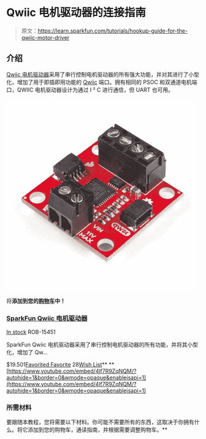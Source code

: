# Qwiic 电机驱动器的连接指南

> 原文：<https://learn.sparkfun.com/tutorials/hookup-guide-for-the-qwiic-motor-driver>

## 介绍

[Qwiic 电机驱动器](https://www.sparkfun.com/products/15451)采用了串行控制电机驱动器的所有强大功能，并对其进行了小型化，增加了用于即插即用功能的 [Qwiic](https://www.sparkfun.com/qwiic) 端口。拥有相同的 PSOC 和双通道电机端口，QWIIC 电机驱动器设计为通过 I ² C 进行通信，但 UART 也可用。

[![SparkFun Qwiic Motor Driver](img/edaf8a221868bc2101a2021d91346ef8.png)](https://www.sparkfun.com/products/15451) 

将**添加到您的[购物车](https://www.sparkfun.com/cart)中！**

### [SparkFun Qwiic 电机驱动器](https://www.sparkfun.com/products/15451)

[In stock](https://learn.sparkfun.com/static/bubbles/ "in stock") ROB-15451

SparkFun Qwiic 电机驱动器采用了串行控制电机驱动器的所有功能，并将其小型化，增加了 Qw…

$19.501[Favorited Favorite](# "Add to favorites") 28[Wish List](# "Add to wish list")** **[https://www.youtube.com/embed/4lf7R9ZqNQM/?autohide=1&border=0&wmode=opaque&enablejsapi=1](https://www.youtube.com/embed/4lf7R9ZqNQM/?autohide=1&border=0&wmode=opaque&enablejsapi=1)

### 所需材料

要跟随本教程，您将需要以下材料。你可能不需要所有的东西，这取决于你拥有什么。将它添加到您的购物车，通读指南，并根据需要调整购物车。**